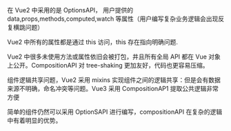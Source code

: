 在 Vue2 中采用的是 OptionsAPI， 用户提供的 data,props,methods,computed,watch 等属性（用户编写复杂业务逻辑会出现反复横跳问题）

Vue2 中所有的属性都是通过 this 访问，this 存在指向明确问题.

Vue2 中很多未使用方法或属性依旧会被打包，井且所有全局 API 都在 Vue 对象上公开。CompositionAPI 对 tree-shaking 更加友好，代码也更容易压缩。

组件逻辑共享问题，Vue2 采用 mixins 实现组件之间的逻辑共享：但是会有数据来源不明确，命名冲突等问题。Vue3 采用 CompositionAP1 提取公共逻辑非常方便

简单的组件仍然可以采用 OptionSAPI 进行编写，compositionAPI 在复杂的逻辑中有着明显的优势。
